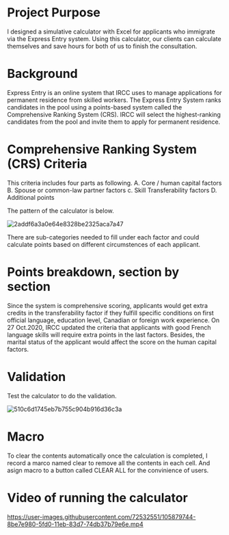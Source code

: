 # Project Purpose
I designed a simulative calculator with Excel for applicants who immigrate via the Express Entry system. Using this calculator, our clients can calculate themselves and save hours for both of us to finish the consultation.

# Background
Express Entry is an online system that IRCC uses to manage applications for permanent residence from skilled workers. The Express Entry System ranks candidates in the pool using a points-based system called the Comprehensive Ranking System (CRS). IRCC will select the highest-ranking candidates from the pool and invite them to apply for permanent residence.

# Comprehensive Ranking System (CRS) Criteria
This criteria includes four parts as following.
  A. Core / human capital factors
  B. Spouse or common-law partner factors
  c. Skill Transferability factors
  D. Additional points
 
The pattern of the calculator is below.
 
![2addf6a3a0e64e8328be2325aca7a47](https://user-images.githubusercontent.com/72532551/105791561-543b5c00-5f54-11eb-8c9e-409e296f1ebd.png)
 
There are sub-categories needed to fill under each factor and could calculate points based on different circumstences of each applicant.  
 
 # Points breakdown, section by section
Since the system is comprehensive scoring, applicants would get extra credits in the transferability factor if they fulfill specific conditions on first official language, education level, Canadian or foreign work experience. On 27 Oct.2020, IRCC updated the criteria that applicants with good French language skills will require extra points in the last factors. Besides, the marital status of the applicant would affect the score on the human capital factors. 

# Validation
Test the calculator to do the validation.

![510c6d1745eb7b755c904b916d36c3a](https://user-images.githubusercontent.com/72532551/105791826-a11f3280-5f54-11eb-9e32-62b004ce1b49.png)

# Macro

To clear the contents automatically once the calculation is completed, I record a marco named clear to remove all the contents in each cell. And asign macro to a button called CLEAR ALL for the convinience of users.

# Video of running the calculator

https://user-images.githubusercontent.com/72532551/105879744-8be7e980-5fd0-11eb-83d7-74db37b79e6e.mp4
